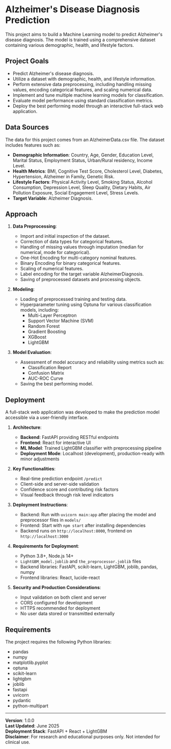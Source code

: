 # Alzheimer's Disease Diagnosis Prediction

This project aims to build a Machine Learning model to predict Alzheimer's disease diagnosis. The model is trained using a comprehensive dataset containing various demographic, health, and lifestyle factors.

## Project Goals

- Predict Alzheimer's disease diagnosis.
- Utilize a dataset with demographic, health, and lifestyle information.
- Perform extensive data preprocessing, including handling missing values, encoding categorical features, and scaling numerical data.
- Implement and tune multiple machine learning models for classification.
- Evaluate model performance using standard classification metrics.
- Deploy the best performing model through an interactive full-stack web application.

## Data Sources

The data for this project comes from an AlzheimerData.csv file. The dataset includes features such as:

- **Demographic Information**: Country, Age, Gender, Education Level, Marital Status, Employment Status, Urban/Rural residency, Income Level.
- **Health Metrics**: BMI, Cognitive Test Score, Cholesterol Level, Diabetes, Hypertension, Alzheimer in Family, Genetic Risk.
- **Lifestyle Factors**: Physical Activity Level, Smoking Status, Alcohol Consumption, Depression Level, Sleep Quality, Dietary Habits, Air Pollution Exposure, Social Engagement Level, Stress Levels.
- **Target Variable**: Alzheimer Diagnosis.

## Approach

1. **Data Preprocessing**:
   - Import and initial inspection of the dataset.
   - Correction of data types for categorical features.
   - Handling of missing values through imputation (median for numerical, mode for categorical).
   - One-Hot Encoding for multi-category nominal features.
   - Binary Encoding for binary categorical features.
   - Scaling of numerical features.
   - Label encoding for the target variable AlzheimerDiagnosis.
   - Saving of preprocessed datasets and processing objects.

2. **Modeling**:
   - Loading of preprocessed training and testing data.
   - Hyperparameter tuning using Optuna for various classification models, including:
     - Multi-Layer Perceptron
     - Support Vector Machine (SVM)
     - Random Forest
     - Gradient Boosting
     - XGBoost
     - LightGBM

3. **Model Evaluation**:
   - Assessment of model accuracy and reliability using metrics such as:
     - Classification Report
     - Confusion Matrix
     - AUC-ROC Curve
   - Saving the best performing model.

## Deployment

A full-stack web application was developed to make the prediction model accessible via a user-friendly interface.

1. **Architecture**:
   - **Backend**: FastAPI providing RESTful endpoints
   - **Frontend**: React for interactive UI
   - **ML Model**: Trained LightGBM classifier with preprocessing pipeline
   - **Deployment Mode**: Localhost (development), production-ready with minor adjustments

2. **Key Functionalities**:
   - Real-time prediction endpoint `/predict`
   - Client-side and server-side validation
   - Confidence score and contributing risk factors
   - Visual feedback through risk level indicators

3. **Deployment Instructions**:
   - Backend: Run with `uvicorn main:app` after placing the model and preprocessor files in `models/`
   - Frontend: Start with `npm start` after installing dependencies
   - Backend runs on `http://localhost:8000`, frontend on `http://localhost:3000`

4. **Requirements for Deployment**:
   - Python 3.8+, Node.js 14+
   - `LightGBM_model.joblib` and `the_preprocessor.joblib` files
   - Backend libraries: FastAPI, scikit-learn, LightGBM, joblib, pandas, numpy
   - Frontend libraries: React, lucide-react

5. **Security and Production Considerations**:
   - Input validation on both client and server
   - CORS configured for development
   - HTTPS recommended for deployment
   - No user data stored or transmitted externally

## Requirements

The project requires the following Python libraries:

- pandas  
- numpy  
- matplotlib.pyplot  
- optuna  
- scikit-learn  
- lightgbm  
- joblib  
- fastapi  
- uvicorn  
- pydantic  
- python-multipart  

---

**Version**: 1.0.0  
**Last Updated**: June 2025  
**Deployment Stack**: FastAPI + React + LightGBM  
**Disclaimer**: For research and educational purposes only. Not intended for clinical use.



